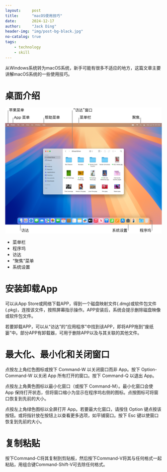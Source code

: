 ```yaml
---
layout:     post
title:      "macOS使用技巧"
date:       2024-12-17
author:     "Jack Ding"
header-img: "img/post-bg-black.jpg"
no-catalog: true
tags:
    - technology
    - skill
---
```


从Windows系统转为macOS系统，新手可能有很多不适应的地方，这篇文章主要讲解macOS系统的一些使用技巧。

# 桌面介绍

![Mac桌面](/img/in-post/post-macOS.jpg)

- 菜单栏
- 程序坞
- 访达
- “聚焦”菜单
- 系统设置

# 安装卸载App

可以从App Store或网络下载APP，得到一个磁盘映射文件(.dmg)或软件包文件(.pkg)，连按该文件，按照屏幕指示操作。APP安装后，系统会提示删除磁盘映像或软件包文件。

若要卸载APP，可以从“访达”的“应用程序”中找到该APP，即将APP拖到“废纸篓”中。部分APP有卸载器，可用于删除APP以及与其关联的其他文件。

# 最大化、最小化和关闭窗口

点按左上角红色图标或按下 Command-W 以关闭窗口而非 App。按下 Option-Command-W 以关闭 App 所有打开的窗口。按下 Command-Q 以退出 App。

点按左上角黄色图标以最小化窗口（或按下 Command-M）。最小化窗口会使 App 保持打开状态，但将窗口缩小为显示在程序坞右侧的图标。点按图标可将窗口恢复到先前的大小。

点按左上角绿色图标以全屏打开 App。若要最大化窗口，请按住 Option 键点按该按钮。或将指针放在按钮上以查看更多选项，如平铺窗口。按下 Esc 键以使窗口恢复到先前的大小。

# 复制粘贴

按下Command-C将其复制到剪贴板，然后按下Command-V将其与任何格式一起粘贴，用组合键Command-Shift-V可去除任何格式。

